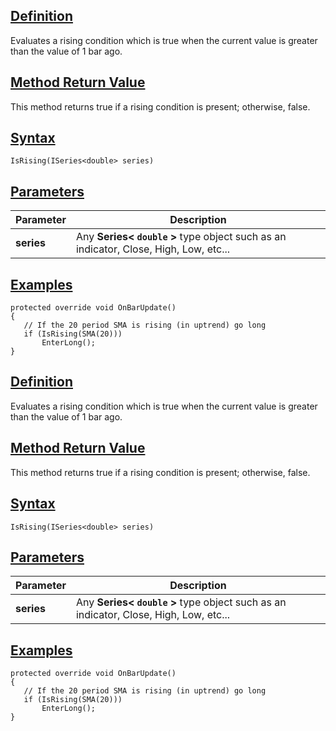 ## [Definition](https://developer.ninjatrader.com/docs/desktop/isrising\#definition)

Evaluates a rising condition which is true when the current value is greater than the value of 1 bar ago.

## [Method Return Value](https://developer.ninjatrader.com/docs/desktop/isrising\#method-return-value)

This method returns true if a rising condition is present; otherwise, false.

## [Syntax](https://developer.ninjatrader.com/docs/desktop/isrising\#syntax)

`IsRising(ISeries<double> series)`

## [Parameters](https://developer.ninjatrader.com/docs/desktop/isrising\#parameters)

| Parameter | Description |
| --- | --- |
| **series** | Any **Series< `double` >** type object such as an indicator, Close, High, Low, etc... |

## [Examples](https://developer.ninjatrader.com/docs/desktop/isrising\#examples)

```jsx-150469391 csharp
protected override void OnBarUpdate()
{
   // If the 20 period SMA is rising (in uptrend) go long
   if (IsRising(SMA(20)))
       EnterLong();
}

```

## [Definition](https://developer.ninjatrader.com/docs/desktop/isrising\#definition)

Evaluates a rising condition which is true when the current value is greater than the value of 1 bar ago.

## [Method Return Value](https://developer.ninjatrader.com/docs/desktop/isrising\#method-return-value)

This method returns true if a rising condition is present; otherwise, false.

## [Syntax](https://developer.ninjatrader.com/docs/desktop/isrising\#syntax)

`IsRising(ISeries<double> series)`

## [Parameters](https://developer.ninjatrader.com/docs/desktop/isrising\#parameters)

| Parameter | Description |
| --- | --- |
| **series** | Any **Series< `double` >** type object such as an indicator, Close, High, Low, etc... |

## [Examples](https://developer.ninjatrader.com/docs/desktop/isrising\#examples)

```jsx-150469391 csharp
protected override void OnBarUpdate()
{
   // If the 20 period SMA is rising (in uptrend) go long
   if (IsRising(SMA(20)))
       EnterLong();
}

```